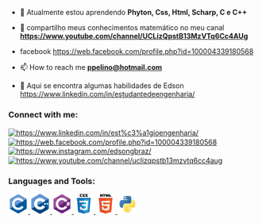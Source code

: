 
- 🌱 Atualmente estou aprendendo **Phyton, Css, Html, Scharp, C e C++**

- 👯 compartilho meus conhecimentos matemático no meu canal **https://www.youtube.com/channel/UCLizQpstB13MzVTq6Cc4AUg**
- facebook https://web.facebook.com/profile.php?id=100004339180568

- 📫 How to reach me **ppelino@hotmail.com**

- 📄 Aqui se encontra algumas habilidades de Edson https://www.linkedin.com/in/estudantedeengenharia/

<h3 align="left">Connect with me:</h3>
<p align="left">
<a href="https://www.linkedin.com/in/estudantedeengenharia/" target="blank"><img align="center" src="https://raw.githubusercontent.com/rahuldkjain/github-profile-readme-generator/master/src/images/icons/Social/linked-in-alt.svg" alt="https://www.linkedin.com/in/est%c3%a1gioengenharia/" height="30" width="40" /></a>
<a href="https://fb.com/https://web.facebook.com/profile.php?id=100004339180568" target="blank"><img align="center" src="https://raw.githubusercontent.com/rahuldkjain/github-profile-readme-generator/master/src/images/icons/Social/facebook.svg" alt="https://web.facebook.com/profile.php?id=100004339180568" height="30" width="40" /></a>
<a href="https://instagram.com/https://www.instagram.com/edsongbraz/" target="blank"><img align="center" src="https://raw.githubusercontent.com/rahuldkjain/github-profile-readme-generator/master/src/images/icons/Social/instagram.svg" alt="https://www.instagram.com/edsongbraz/" height="30" width="40" /></a>
<a href="https://www.youtube.com/c/https://www.youtube.com/channel/uclizqpstb13mzvtq6cc4aug" target="blank"><img align="center" src="https://raw.githubusercontent.com/rahuldkjain/github-profile-readme-generator/master/src/images/icons/Social/youtube.svg" alt="https://www.youtube.com/channel/uclizqpstb13mzvtq6cc4aug" height="30" width="40" /></a>
</p>

<h3 align="left">Languages and Tools:</h3>
<p align="left"> <a href="https://www.cprogramming.com/" target="_blank" rel="noreferrer"> <img src="https://raw.githubusercontent.com/devicons/devicon/master/icons/c/c-original.svg" alt="c" width="40" height="40"/> </a> <a href="https://www.w3schools.com/cpp/" target="_blank" rel="noreferrer"> <img src="https://raw.githubusercontent.com/devicons/devicon/master/icons/cplusplus/cplusplus-original.svg" alt="cplusplus" width="40" height="40"/> </a> <a href="https://www.w3schools.com/cs/" target="_blank" rel="noreferrer"> <img src="https://raw.githubusercontent.com/devicons/devicon/master/icons/csharp/csharp-original.svg" alt="csharp" width="40" height="40"/> </a> <a href="https://www.w3schools.com/css/" target="_blank" rel="noreferrer"> <img src="https://raw.githubusercontent.com/devicons/devicon/master/icons/css3/css3-original-wordmark.svg" alt="css3" width="40" height="40"/> </a> <a href="https://www.w3.org/html/" target="_blank" rel="noreferrer"> <img src="https://raw.githubusercontent.com/devicons/devicon/master/icons/html5/html5-original-wordmark.svg" alt="html5" width="40" height="40"/> </a> <a href="https://www.python.org" target="_blank" rel="noreferrer"> <img src="https://raw.githubusercontent.com/devicons/devicon/master/icons/python/python-original.svg" alt="python" width="40" height="40"/> </a> </p>


